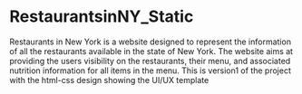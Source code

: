 # RestaurantsinNY_Static
Restaurants in New York is a website designed to represent the information of all the restaurants available in the state of New York.
The website aims at providing the users visibility on the restaurants, their menu, and associated nutrition information for all items in the menu.
This is version1 of the project with the html-css design showing the UI/UX template
